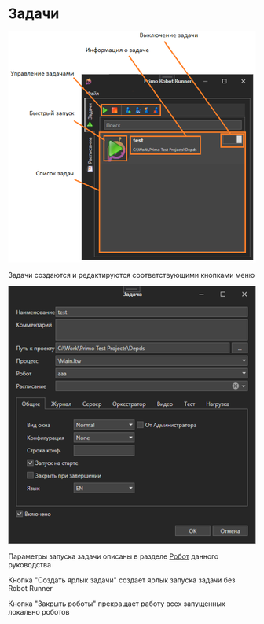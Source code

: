 # Задачи

![](<../../.gitbook/assets/image (550).png>)

Задачи создаются и редактируются соответствующими кнопками меню

![](<../../.gitbook/assets/image (518) (1) (1).png>)

Параметры запуска задачи описаны в разделе [Робот](../../primo-studio/robot/) данного руководства

Кнопка "Создать ярлык задачи" создает ярлык запуска задачи без Robot Runner

Кнопка "Закрыть роботы" прекращает работу всех запущенных локально роботов
